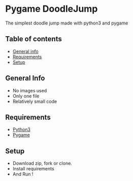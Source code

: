 # Pygame DoodleJump
The simplest doodle jump made with python3 and pygame

## Table of contents
* [General info](#general-info)
* [Requirements](#requirements)
* [Setup](#setup)

## General Info
* No images used
* Only one file
* Relatively small code

## Requirements
* [Python3](https://www.python.org/downloads/)
* [Pygame](https://www.pygame.org/news)

## Setup
* Download zip, fork or clone.
* Install requirements
* And Run !
